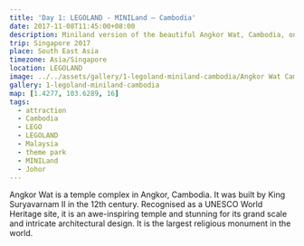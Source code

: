 ```yaml
---
title: 'Day 1: LEGOLAND - MINILand – Cambodia'
date: 2017-11-08T11:45:00+08:00
description: Miniland version of the beautiful Angkor Wat, Cambodia, one of the most important archaeological sites of Southeast Asia.
trip: Singapore 2017
place: South East Asia
timezone: Asia/Singapore
location: LEGOLAND
image: ../../assets/gallery/1-legoland-miniland-cambodia/Angkor Wat Cambodia (6).jpeg
gallery: 1-legoland-miniland-cambodia
map: [1.4277, 103.6289, 16]
tags:
  - attraction
  - Cambodia
  - LEGO
  - LEGOLAND
  - Malaysia
  - theme park
  - MINILand
  - Johor
---
```


Angkor Wat is a temple complex in Angkor, Cambodia. It was built by King Suryavarnam II in the 12th century. Recognised as a UNESCO World Heritage site, it is an awe-inspiring temple and stunning for its grand scale and intricate architectural design. It is the largest religious monument in the world.
